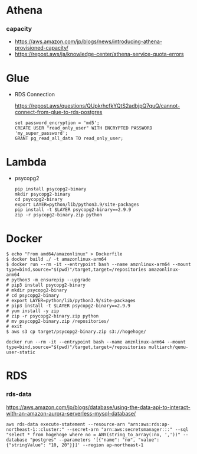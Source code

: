 # Athena

### capacity

* https://aws.amazon.com/jp/blogs/news/introducing-athena-provisioned-capacity/
* https://repost.aws/ja/knowledge-center/athena-service-quota-errors

# Glue

* RDS Connection
    
    https://repost.aws/questions/QUpkrhcfkYQtS2adbjpQ7quQ/cannot-connect-from-glue-to-rds-postgres
    ```
    set password_encryption = 'md5';   
    CREATE USER "read_only_user" WITH ENCRYPTED PASSWORD 'my_super_password';
    GRANT pg_read_all_data TO read_only_user;
    ```

# Lambda

* psycopg2
    ```
    pip install psycopg2-binary
    mkdir psycopg2-binary
    cd psycopg2-binary
    export LAYER=python/lib/python3.9/site-packages
    pip install -t $LAYER psycopg2-binary==2.9.9
    zip -r psycopg2-binary.zip python
    ```

# Docker

```
$ echo "From amd64/amazonlinux" > Dockerfile
$ docker build ./ -t amazonlinux-arm64
$ docker run --rm -it --entrypoint bash --name amznlinux-arm64 --mount type=bind,source="$(pwd)"/target,target=/repositories amazonlinux-arm64
# python3 -m ensurepip --upgrade
# pip3 install psycopg2-binary
# mkdir psycopg2-binary
# cd psycopg2-binary
# export LAYER=python/lib/python3.9/site-packages
# pip3 install -t $LAYER psycopg2-binary==2.9.9
# yum install -y zip
# zip -r psycopg2-binary.zip python
# mv psycopg2-binary.zip /repositories/
# exit
$ aws s3 cp target/psycopg2-binary.zip s3://hogehoge/
```

```
docker run --rm -it --entrypoint bash --name amznlinux-arm64 --mount type=bind,source="$(pwd)"/target,target=/repositories multiarch/qemu-user-static
```

# RDS

### rds-data

https://aws.amazon.com/jp/blogs/database/using-the-data-api-to-interact-with-an-amazon-aurora-serverless-mysql-database/

```
aws rds-data execute-statement --resource-arn "arn:aws:rds:ap-northeast-1::cluster:" --secret-arn "arn:aws:secretsmanager:::" --sql "select * from hogehoge where no = ANY(string_to_array(:no, ','))" --database "postgres" --parameters '[{"name": "no", "value": {"stringValue": "10, 20"}}]' --region ap-northeast-1
```